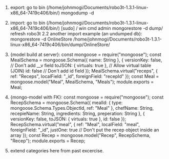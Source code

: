 1. export:
go to bin
(/home/johnmogi/Documents/robo3t-1.3.1-linux-x86_64-7419c406/bin/)
mongodump -d <dbName>

2. import:
go to bin
(/home/johnmogi/Documents/robo3t-1.3.1-linux-x86_64-7419c406/bin/)
[sudo] / win cmd admin
mongorestore -d <dbName> dump/<dbName>
refresh robo3t
2.2 another import example (an undumped db):
 mongorestore -d OnlineStore /home/johnmogi/Documents/robo3t-1.3.1-linux-x86_64-7419c406/bin/dump/OnlineStore/


3. {model build at server}: 
const mongoose = require("mongoose");
const MealSchema = mongoose.Schema({
    name: String
}, { 
    versionKey: false, // Don't add __v field
    toJSON: { virtuals: true }, // Allow virtual table (JOIN)
    id: false // Don't add id field
});
MealSchema.virtual("receps", {
    ref: "Receps",
    localField: "_id",
    foreignField: "recepId"
});
const Meal = mongoose.model("Meal", MealSchema, "Meals");
module.exports = Meal;


4. {mongo-model with FK}:
const mongoose = require("mongoose");
const RecepSchema = mongoose.Schema({
    mealId: {
        type: mongoose.Schema.Types.ObjectId,
        ref: "Meal"
    },
chefName: String,
recepieName: String,
ingredients: String,
preperation: String
}, {
    versionKey: false,
    toJSON: { virtuals: true },
    id: false
});
RecepSchema.virtual("meal", {
    ref: "Meal",
    localField: "meal",
    foreignField: "_id",
    justOne: true // Don't put the recep object inside an array
});
const Recep = mongoose.model("Recep", RecepSchema, "Recep");
module.exports = Recep;

5. extend categories here from past excercise.
